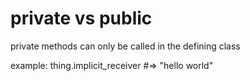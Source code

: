 # private vs public

private methods can only be called in the defining class

example: thing.implicit_receiver #=> "hello world"